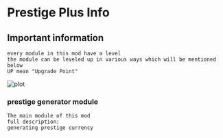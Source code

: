 # Prestige Plus Info

## Important information
```text
every module in this mod have a level
the module can be leveled up in various ways which will be mentioned below
UP mean "Upgrade Point"
```
![plot](prestige-plus/blob/main/image/prestige-generator.png)

### prestige generator module
```text
The main module of this mod
full description:
generating prestige currency

```
